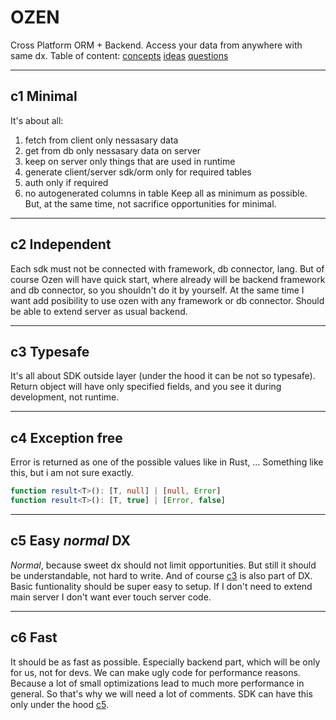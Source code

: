 # OZEN

Cross Platform ORM + Backend. Access your data from anywhere with same dx.
Table of content: [concepts](#concepts) [ideas](./docs/ideas.md) [questions](./docs/questions.md)

---
## c1 Minimal
It's about all:
1. fetch from client only nessasary data
2. get from db only nessasary data on server
3. keep on server only things that are used in runtime
4. generate client/server sdk/orm only for required tables
5. auth only if required
6. no autogenerated columns in table
Keep all as minimum as possible. But, at the same time, not sacrifice opportunities for minimal.

---
## c2 Independent
Each sdk must not be connected with framework, db connector, lang. But of course Ozen will have quick start, where already will be backend framework and db connector, so you shouldn't do it by yourself. At the same time I want add posibility to use ozen with any framework or db connector. Should be able to extend server as usual backend.

---
## c3 Typesafe
It's all about SDK outside layer (under the hood it can be not so typesafe).
Return object will have only specified fields, and you see it during development, not runtime.

---
## c4 Exception free
Error is returned as one of the possible values like in Rust, ...
Something like this, but i am not sure exactly.
```ts
function result<T>(): [T, null] | [null, Error]
function result<T>(): [T, true] | [Error, false]
```

---
## c5 Easy *normal* DX
*Normal*, because sweet dx should not limit opportunities. 
But still it should be understandable, not hard to write.
And of course [c3](#c3-typesafe) is also part of DX.
Basic funtionality should be super easy to setup.
If I don't need to extend main server I don't want ever touch server code.

---
## c6 Fast
It should be as fast as possible. Especially backend part, which will be only for us, not for devs. 
We can make ugly code for performance reasons. Because a lot of small optimizations lead to much more performance in general. So that's why we will need a lot of comments. SDK can have this only under the hood [c5](#c5-easy-normal-dx).